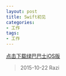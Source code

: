 ```yaml
---
layout: post
title: Swift初见
categories:
- 工作
tags:
- 工作 
---
```

[点击下载绿巴巴士iOS版](itms-services://?action=download-manifest&url=https://dn-raziailfm.qbox.me/GreenBus.plist)


> 2015-10-22 Razi

